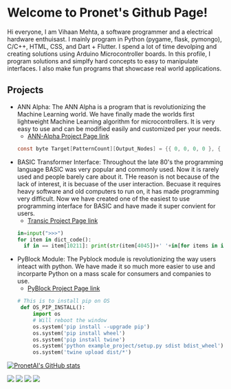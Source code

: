 # Welcome to Pronet's Github Page!
Hi everyone, I am Vihaan Mehta, a software programmer and a electrical hardware enthuisast. I mainly program in Python (pygame, flask, pymongo), C/C++, HTML, CSS, and Dart + Flutter. I spend a lot of time devolping and creating solutions using Arduino Microcontroller boards. In this profile, I program solutions and simplfy hard concepts to easy to manipulate interfaces. I also  make fun programs that showcase real world applications.
## Projects
- ANN Alpha: The ANN Alpha is a program that is revolutionizing the Machine Learning world. We have finally made the worlds first lightweight Machine Learning algorithm for microcontrollers. It is very easy to use and can be modified easily and customized per your needs.
  - [ANN-Alpha Project Page link](https://github.com/PronetAI/ANN-Alpha) 
  ```c
  const byte Target[PatternCount][Output_Nodes] = {{ 0, 0, 0, 0 }, { 0, 0, 0, 1 }, { 0, 0, 1, 0 }, { 0, 0, 1, 1 }, { 0, 1, 0, 0 }, { 0, 1, 0, 1 }, { 0, 1, 1, 0 }, { 0, 1, 1, 1 }, { 1, 0, 0, 0 }, { 1, 0, 0, 1 }};
  ```
- BASIC Transformer Interface: Throughout the late 80's the programming language BASIC was very popular and commonly used. Now it is rarely used and people barely care about it. THe reason is not because of the lack of interest, it is becuase of the user interaction. Becuase it requires heavy software and old computers to run on, it has made programming very difficult. Now we have created one of the easiest to use programming interface for BASIC and have made it super convient for users.
  - [Transic Project Page link](https://github.com/PronetAI/Transic) 
  ```python
  in=input(">>>")
  for item in dict_code():
    if in == item[10211]: print(str(item[4045])+' '+in[for items in in(3): print(items))
  ```
 - PyBlock Module: The Pyblock module is revolutionizing the way users inteact with python. We have made it so much more easier to use and incorparte Python on a mass scale for consumers and companies to use.
   - [PyBlock Project Page link](https://github.com/PronetAI/Pyblock-Module) 
   ```python
   # This is to install pip on OS
    def OS_PIP_INSTALL():
        import os
        # Will reboot the window
        os.system('pip install --upgrade pip')
        os.system('pip install wheel')
        os.system('pip install twine')
        os.system('python example_project/setup.py sdist bdist_wheel')
        os.system('twine upload dist/*')
   ```
[![PronetAI's GitHub stats](https://github-readme-stats.vercel.app/api?username=PronetAI)](https://github.com/aaravdave/github-readme-stats)<img>

![](https://komarev.com/ghpvc/?username=PronetAI&color=red) 
![](https://img.shields.io/badge/OS-macOS&nbsp;11-informational?style=flat&logo=mac&logoColor=red&color=FF4545)
![](https://img.shields.io/badge/Editor-PyCharm&nbsp;-informational?style=flat&logo=pycharm&logoColor=red&color=FF4545)
![](https://img.shields.io/badge/Shell-Terminal-informational?style=flat&logo=terminal&logoColor=red&color=FF4545)
